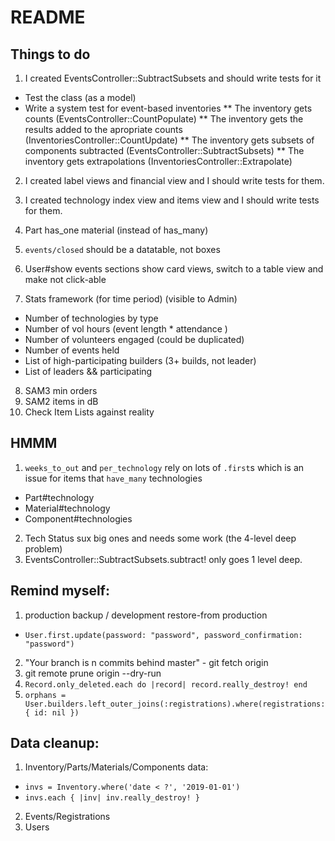 # README

## Things to do
1. I created EventsController::SubtractSubsets and should write tests for it
  * Test the class (as a model)
  * Write a system test for event-based inventories
  ** The inventory gets counts (EventsController::CountPopulate)
  ** The inventory gets the results added to the apropriate counts (InventoriesController::CountUpdate)
  ** The inventory gets subsets of components subtracted (EventsController::SubtractSubsets)
  ** The inventory gets extrapolations (InventoriesController::Extrapolate)

2. I created label views and financial view and I should write tests for them.

3. I created technology index view and items view and I should write tests for them.

4. Part has_one material (instead of has_many)

5. `events/closed` should be a datatable, not boxes

6. User#show events sections show card views, switch to a table view and make not click-able

7. Stats framework (for time period) (visible to Admin)
  - Number of technologies by type
  - Number of vol hours (event length * attendance )
  - Number of volunteers engaged (could be duplicated)
  - Number of events held
  - List of high-participating builders (3+ builds, not leader)
  - List of leaders && participating

8. SAM3 min orders
9. SAM2 items in dB
10. Check Item Lists against reality

## HMMM
1. `weeks_to_out` and `per_technology` rely on lots of `.first`s which is an issue for items that `have_many` technologies
- Part#technology
- Material#technology
- Component#technologies
2. Tech Status sux big ones and needs some work (the 4-level deep problem)
3. EventsController::SubtractSubsets.subtract! only goes 1 level deep.

## Remind myself:
1. production backup / development restore-from production
  - `User.first.update(password: "password", password_confirmation: "password")`
2. "Your branch is n commits behind master" - git fetch origin
3. git remote prune origin --dry-run
4. `Record.only_deleted.each do |record| record.really_destroy! end`
5. `orphans = User.builders.left_outer_joins(:registrations).where(registrations: { id: nil })`


## Data cleanup:
1. Inventory/Parts/Materials/Components data:
- `invs = Inventory.where('date < ?', '2019-01-01')`
- `invs.each { |inv| inv.really_destroy! }`
2. Events/Registrations
3. Users
